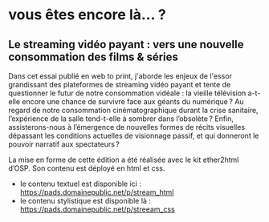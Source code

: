 # vous êtes encore là... ?
## Le streaming vidéo payant : vers une nouvelle consommation des films & séries 

Dans cet essai publié en web to print, j'aborde les enjeux de l'essor grandissant des plateformes de streaming vidéo payant et tente de questionner le futur de notre consommation vidéale : la vieille télévision a-t-elle encore une chance de survivre face aux géants du numérique ? Au regard de notre consommation cinématographique durant la crise sanitaire, l’expérience de la salle tend-t-elle à sombrer dans l’obsolète ? Enfin, assisterons-nous à l’émergence de nouvelles formes de récits visuelles dépassant les conditions actuelles de visionnage passif, et qui donneront le pouvoir narratif aux spectateurs ?

La mise en forme de cette édition a été réalisée avec le kit ether2html d’OSP.
Son contenu est déployé en html et css. 
- le contenu textuel est disponible ici : https://pads.domainepublic.net/p/stream_html
- le contenu stylistique est disponible là : https://pads.domainepublic.net/p/streeam_css
